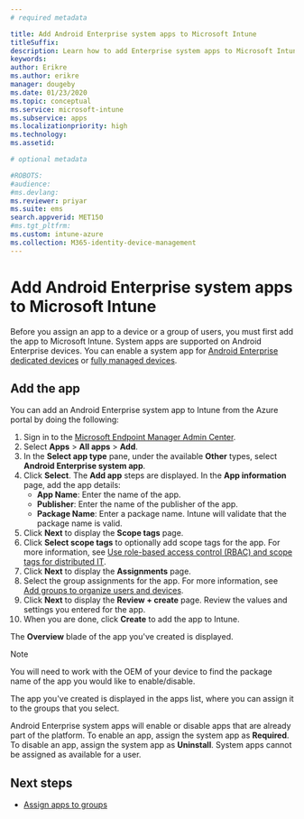 ```yaml
---
# required metadata

title: Add Android Enterprise system apps to Microsoft Intune
titleSuffix: 
description: Learn how to add Enterprise system apps to Microsoft Intune.
keywords:
author: Erikre
ms.author: erikre
manager: dougeby
ms.date: 01/23/2020
ms.topic: conceptual
ms.service: microsoft-intune
ms.subservice: apps
ms.localizationpriority: high
ms.technology:
ms.assetid: 

# optional metadata

#ROBOTS:
#audience:
#ms.devlang:
ms.reviewer: priyar
ms.suite: ems
search.appverid: MET150
#ms.tgt_pltfrm:
ms.custom: intune-azure
ms.collection: M365-identity-device-management
---
```


# Add Android Enterprise system apps to Microsoft Intune

Before you assign an app to a device or a group of users, you must first add the app to Microsoft Intune. System apps are supported on Android Enterprise devices. You can enable a system app for [Android Enterprise dedicated devices](../enrollment/android-kiosk-enroll.md) or [fully managed devices](../enrollment/android-fully-managed-enroll.md).

## Add the app

You can add an Android Enterprise system app to Intune from the Azure portal by doing the following:

1. Sign in to the [Microsoft Endpoint Manager Admin Center](https://go.microsoft.com/fwlink/?linkid=2109431).
2. Select **Apps** > **All apps** > **Add**.
3. In the **Select app type** pane, under the available **Other** types, select **Android Enterprise system app**.
4. Click **Select**. The **Add app** steps are displayed.
In the **App information** page, add the app details:
    - **App Name**: Enter the name of the app.
    - **Publisher**: Enter the name of the publisher of the app.  
    - **Package Name**: Enter a package name. Intune will validate that the package name is valid.
5. Click **Next** to display the **Scope tags** page.
8. Click **Select scope tags** to optionally add scope tags for the app. For more information, see [Use role-based access control (RBAC) and scope tags for distributed IT](~/intune/fundamentals/scope-tags.md).
9. Click **Next** to display the **Assignments** page.
10. Select the group assignments for the app. For more information, see [Add groups to organize users and devices](~/intune/fundamentals/groups-add.md). 
11. Click **Next** to display the **Review + create** page. Review the values and settings you entered for the app.
12. When you are done, click **Create** to add the app to Intune.

The **Overview** blade of the app you've created is displayed.

> [!NOTE]
> You will need to work with the OEM of your device to find the package name of the app you would like to enable/disable.

The app you've created is displayed in the apps list, where you can assign it to the groups that you select. 

Android Enterprise system apps will enable or disable apps that are already part of the platform. To enable an app, assign the system app as **Required**. To disable an app, assign the system app as **Uninstall**. System apps cannot be assigned as available for a user.


## Next steps

- [Assign apps to groups](apps-deploy.md)
